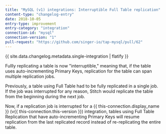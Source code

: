 ```yaml
---
title: "MySQL (v1) integrations: Interruptible Full Table replication"
content-type: "changelog-entry"
date: 2018-10-05
entry-type: improvement
entry-category: "integration"
connection-id: "mysql"
connection-version: "1"
pull-request: "https://github.com/singer-io/tap-mysql/pull/62"
---
```

{{ site.data.changelog.metadata.single-integration | flatify }}

Fullly replicating a table is now "interruptible," meaning that, if the table uses auto-incrementing Primary Keys, replication for the table can span multiple replication jobs.

Previously, a table using Full Table had to be fully replicated in a single job. If the job was interrupted for any reason, Stitch would replicate the table from the beginning during the next job.

Now, if a replication job is interrupted for a {{ this-connection.display_name }} (v{{ this-connection.this-version }}) integration, tables using Full Table Replication that have auto-incrementing Primary Keys will resume replication from the last replicated record instead of re-replicating the entire table.